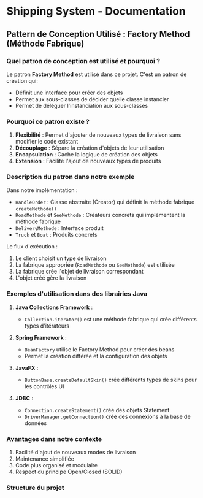 # Shipping System   - Documentation

## Pattern de Conception Utilisé : Factory Method (Méthode Fabrique)

### Quel patron de conception est utilisé et pourquoi ?
Le patron **Factory Method** est utilisé dans ce projet. C'est un patron de création qui:
- Définit une interface pour créer des objets
- Permet aux sous-classes de décider quelle classe instancier
- Permet de déléguer l'instanciation aux sous-classes

### Pourquoi ce patron existe ?
1. **Flexibilité** : Permet d'ajouter de nouveaux types de livraison sans modifier le code existant
2. **Découplage** : Sépare la création d'objets de leur utilisation
3. **Encapsulation** : Cache la logique de création des objets
4. **Extension** : Facilite l'ajout de nouveaux types de produits

### Description du patron dans notre exemple
Dans notre implémentation :
- `HandleOrder` : Classe abstraite (Creator) qui définit la méthode fabrique `createMethode()`
- `RoadMethode` et `SeeMethode` : Créateurs concrets qui implémentent la méthode fabrique
- `DeliveryMethode` : Interface produit
- `Truck` et `Boat` : Produits concrets

Le flux d'exécution :
1. Le client choisit un type de livraison
2. La fabrique appropriée (`RoadMethode` ou `SeeMethode`) est utilisée
3. La fabrique crée l'objet de livraison correspondant
4. L'objet créé gère la livraison

### Exemples d'utilisation dans des librairies Java
1. **Java Collections Framework** :
   - `Collection.iterator()` est une méthode fabrique qui crée différents types d'itérateurs

2. **Spring Framework** :
   - `BeanFactory` utilise le Factory Method pour créer des beans
   - Permet la création différée et la configuration des objets

3. **JavaFX** :
   - `ButtonBase.createDefaultSkin()` crée différents types de skins pour les contrôles UI

4. **JDBC** :
   - `Connection.createStatement()` crée des objets Statement
   - `DriverManager.getConnection()` crée des connexions à la base de données

### Avantages dans notre contexte
1. Facilité d'ajout de nouveaux modes de livraison
2. Maintenance simplifiée
3. Code plus organisé et modulaire
4. Respect du principe Open/Closed (SOLID)

### Structure du projet
